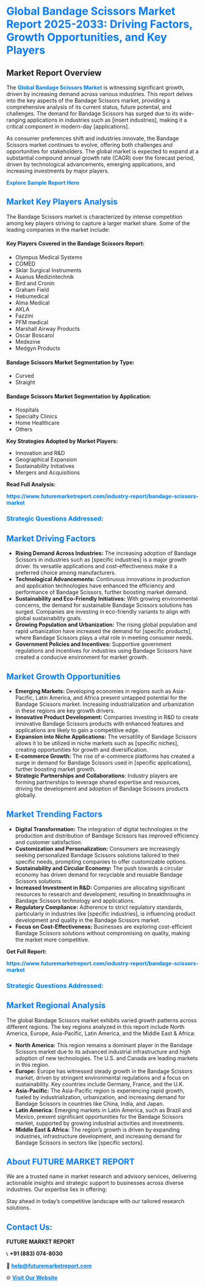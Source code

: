 <h1 style="color: #007BFF;">Global Bandage Scissors Market Report 2025-2033: Driving Factors, Growth Opportunities, and Key Players</h1>

<section id="overview">
<h2>Market Report Overview</h2>
<p>The <a href="https://www.futuremarketreport.com/industry-report/bandage-scissors-market" style="color: #007BFF; text-decoration: none;"><strong>Global Bandage Scissors Market</strong></a> is witnessing significant growth, driven by increasing demand across various industries. This report delves into the key aspects of the Bandage Scissors market, providing a comprehensive analysis of its current status, future potential, and challenges. The demand for Bandage Scissors has surged due to its wide-ranging applications in industries such as [insert industries], making it a critical component in modern-day [applications].</p>
<p>As consumer preferences shift and industries innovate, the Bandage Scissors market continues to evolve, offering both challenges and opportunities for stakeholders. The global market is expected to expand at a substantial compound annual growth rate (CAGR) over the forecast period, driven by technological advancements, emerging applications, and increasing investments by major players.</p>
</section>

<section id="overview">
<p><a href="https://www.futuremarketreport.com/request-sample/reportId=78674" style="color: #007BFF; text-decoration: none;"><strong>Explore Sample Report Here</strong></a></p>
</section>

<section id="key-players">
<h2 style="color: #007BFF;">Market Key Players Analysis</h2>
<p>The Bandage Scissors market is characterized by intense competition among key players striving to capture a larger market share. Some of the leading companies in the market include:</p>
<h4>Key Players Covered in the Bandage Scissors Report:</h4>
<ul><li>Olympus Medical Systems</li><li>COMED</li><li>Sklar Surgical Instruments</li><li>Asanus Medizintechnik</li><li>Bird and Cronin</li><li>Graham Field</li><li>Hebumedical</li><li>Alma Medical</li><li>AKLA</li><li>Fazzini</li><li>PFM medical</li><li>Marshall Airway Products</li><li>Oscar Boscarol</li><li>Medezine</li><li>Medgyn Products</li></ul>
<h4>Bandage Scissors Market Segmentation by Type:</h4>
<ul><li>Curved</li><li>Straight</li></ul>

<h4>Bandage Scissors Market Segmentation by Application:</h4>
<ul><li>Hospitals</li><li>Specialty Clinics</li><li>Home Healthcare</li><li>Others</li></ul>
<p><strong>Key Strategies Adopted by Market Players:</strong></p>
<ul>
<li>Innovation and R&D</li>
<li>Geographical Expansion</li>
<li>Sustainability Initiatives</li>
<li>Mergers and Acquisitions</li>
</ul>
</section>

<section>
<p><strong>Read Full Analysis: </strong></p><a href="https://www.futuremarketreport.com/industry-report/bandage-scissors-market" style="color: #007BFF; text-decoration: none;"><strong>https://www.futuremarketreport.com/industry-report/bandage-scissors-market</strong></a>
<h3 style="color: #007BFF;">Strategic Questions Addressed:</h3>
</section>

<section id="driving-factors">
<h2 style="color: #007BFF;">Market Driving Factors</h2>
<ul>
<li><strong>Rising Demand Across Industries:</strong> The increasing adoption of Bandage Scissors in industries such as [specific industries] is a major growth driver. Its versatile applications and cost-effectiveness make it a preferred choice among manufacturers.</li>
<li><strong>Technological Advancements:</strong> Continuous innovations in production and application technologies have enhanced the efficiency and performance of Bandage Scissors, further boosting market demand.</li>
<li><strong>Sustainability and Eco-Friendly Initiatives:</strong> With growing environmental concerns, the demand for sustainable Bandage Scissors solutions has surged. Companies are investing in eco-friendly variants to align with global sustainability goals.</li>
<li><strong>Growing Population and Urbanization:</strong> The rising global population and rapid urbanization have increased the demand for [specific products], where Bandage Scissors plays a vital role in meeting consumer needs.</li>
<li><strong>Government Policies and Incentives:</strong> Supportive government regulations and incentives for industries using Bandage Scissors have created a conducive environment for market growth.</li>
</ul>
</section>

<section id="growth-opportunities">
<h2 style="color: #007BFF;">Market Growth Opportunities</h2>
<ul>
<li><strong>Emerging Markets:</strong> Developing economies in regions such as Asia-Pacific, Latin America, and Africa present untapped potential for the Bandage Scissors market. Increasing industrialization and urbanization in these regions are key growth drivers.</li>
<li><strong>Innovative Product Development:</strong> Companies investing in R&D to create innovative Bandage Scissors products with enhanced features and applications are likely to gain a competitive edge.</li>
<li><strong>Expansion into Niche Applications:</strong> The versatility of Bandage Scissors allows it to be utilized in niche markets such as [specific niches], creating opportunities for growth and diversification.</li>
<li><strong>E-commerce Growth:</strong> The rise of e-commerce platforms has created a surge in demand for Bandage Scissors used in [specific applications], further boosting market growth.</li>
<li><strong>Strategic Partnerships and Collaborations:</strong> Industry players are forming partnerships to leverage shared expertise and resources, driving the development and adoption of Bandage Scissors products globally.</li>
</ul>
</section>

<section id="trending-factors">
<h2 style="color: #007BFF;">Market Trending Factors</h2>
<ul>
<li><strong>Digital Transformation:</strong> The integration of digital technologies in the production and distribution of Bandage Scissors has improved efficiency and customer satisfaction.</li>
<li><strong>Customization and Personalization:</strong> Consumers are increasingly seeking personalized Bandage Scissors solutions tailored to their specific needs, prompting companies to offer customizable options.</li>
<li><strong>Sustainability and Circular Economy:</strong> The push towards a circular economy has driven demand for recyclable and reusable Bandage Scissors solutions.</li>
<li><strong>Increased Investment in R&D:</strong> Companies are allocating significant resources to research and development, resulting in breakthroughs in Bandage Scissors technology and applications.</li>
<li><strong>Regulatory Compliance:</strong> Adherence to strict regulatory standards, particularly in industries like [specific industries], is influencing product development and quality in the Bandage Scissors market.</li>
<li><strong>Focus on Cost-Effectiveness:</strong> Businesses are exploring cost-efficient Bandage Scissors solutions without compromising on quality, making the market more competitive.</li>
</ul>
</section>

<section>
<p><strong>Get Full Report: </strong></p><a href="https://www.futuremarketreport.com/industry-report/bandage-scissors-market" style="color: #007BFF; text-decoration: none;"><strong>https://www.futuremarketreport.com/industry-report/bandage-scissors-market</strong></a>
<h3 style="color: #007BFF;">Strategic Questions Addressed:</h3>
</section>


<section id="regional-analysis">
<h2 style="color: #007BFF;">Market Regional Analysis</h2>
<p>The global Bandage Scissors market exhibits varied growth patterns across different regions. The key regions analyzed in this report include North America, Europe, Asia-Pacific, Latin America, and the Middle East & Africa:</p>
<ul>
<li><strong>North America:</strong> This region remains a dominant player in the Bandage Scissors market due to its advanced industrial infrastructure and high adoption of new technologies. The U.S. and Canada are leading markets in this region.</li>
<li><strong>Europe:</strong> Europe has witnessed steady growth in the Bandage Scissors market, driven by stringent environmental regulations and a focus on sustainability. Key countries include Germany, France, and the U.K.</li>
<li><strong>Asia-Pacific:</strong> The Asia-Pacific region is experiencing rapid growth, fueled by industrialization, urbanization, and increasing demand for Bandage Scissors in countries like China, India, and Japan.</li>
<li><strong>Latin America:</strong> Emerging markets in Latin America, such as Brazil and Mexico, present significant opportunities for the Bandage Scissors market, supported by growing industrial activities and investments.</li>
<li><strong>Middle East & Africa:</strong> The region’s growth is driven by expanding industries, infrastructure development, and increasing demand for Bandage Scissors in sectors like [specific sectors].</li>
</ul>
</section>

<footer>
<h2 style="color: #007BFF;">About FUTURE MARKET REPORT</h2>
<p>We are a trusted name in market research and advisory services, delivering actionable insights and strategic support to businesses across diverse industries. Our expertise lies in offering:</p>

<p>Stay ahead in today’s competitive landscape with our tailored research solutions.</p>

<h2 style="color: #007BFF;">Contact Us:</h2>
<p><strong>FUTURE MARKET REPORT</strong></p>
<p>📞 <strong>+91 (883) 074-8030</strong></p>
<p>📧 <strong><a href="mailto:help@futuremarketreport.com" style="color: #007BFF;">help@futuremarketreport.com</a></strong></p>
<p>🌐 <strong><a href="https://www.futuremarketreport.com/" style="color: #007BFF;">Visit Our Website</a></strong></p>
</footer>